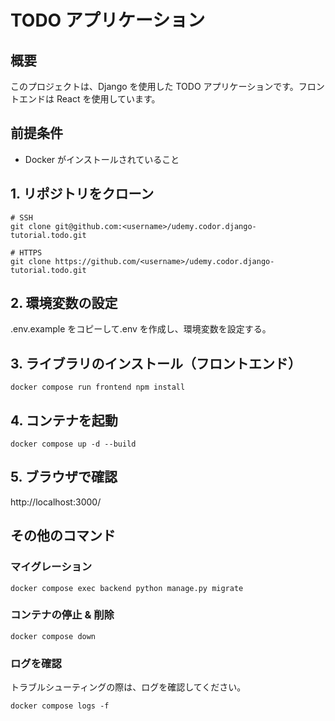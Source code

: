 # TODO アプリケーション

## 概要

このプロジェクトは、Django を使用した TODO アプリケーションです。フロントエンドは React を使用しています。

## 前提条件

- Docker がインストールされていること

## 1. リポジトリをクローン

```
# SSH
git clone git@github.com:<username>/udemy.codor.django-tutorial.todo.git

# HTTPS
git clone https://github.com/<username>/udemy.codor.django-tutorial.todo.git
```

## 2. 環境変数の設定

.env.example をコピーして.env を作成し、環境変数を設定する。

## 3. ライブラリのインストール（フロントエンド）

```
docker compose run frontend npm install
```

## 4. コンテナを起動

```
docker compose up -d --build
```

## 5. ブラウザで確認

http://localhost:3000/

## その他のコマンド

### マイグレーション

```
docker compose exec backend python manage.py migrate
```

### コンテナの停止 & 削除

```
docker compose down
```

### ログを確認

トラブルシューティングの際は、ログを確認してください。

```
docker compose logs -f
```
